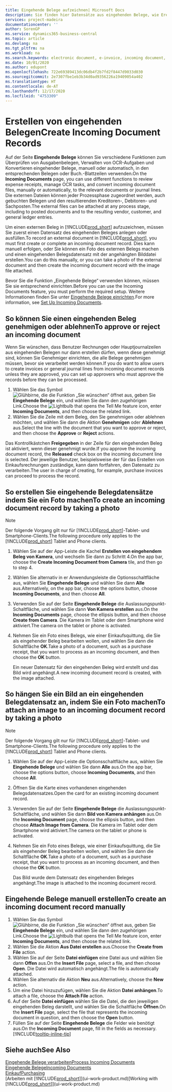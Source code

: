 ```yaml
---
title: Eingehende Belege aufzeichnen| Microsoft Docs
description: Sie finden hier Datensätze aus eingehenden Belege, wie Erechnungen erstellen und verwalten OCRaufgaben, elektronische Geschäftsverkehr und Belegaustausch.
services: project-madeira
documentationcenter: ''
author: SorenGP
ms.service: dynamics365-business-central
ms.topic: article
ms.devlang: na
ms.tgt_pltfrm: na
ms.workload: na
ms.search.keywords: electronic document, e-invoice, incoming document, OCR, ecommerce, document exchange, import invoice
ms.date: 10/01/2020
ms.author: edupont
ms.openlocfilehash: 722e69389413dc06db4f2b7fd2f8447d9033d030
ms.sourcegitcommit: 2e7307fbe1eb3b34d0ad9356226a19409054a402
ms.translationtype: HT
ms.contentlocale: de-AT
ms.lasthandoff: 12/17/2020
ms.locfileid: "4753309"
---
```

# <a name="create-incoming-document-records"></a><span data-ttu-id="273c0-103">Erstellen von eingehenden Belegen</span><span class="sxs-lookup"><span data-stu-id="273c0-103">Create Incoming Document Records</span></span>
<span data-ttu-id="273c0-104">Auf der Seite **Eingehende Belege** können Sie verschiedene Funktionen zum Überprüfen von Ausgabenbelegen, Verwalten von OCR-Aufgaben und Konvertieren eingehender Belege, manuell oder automatisch, in den entsprechenden Belegen oder Buch.-Blattzeilen verwenden.</span><span class="sxs-lookup"><span data-stu-id="273c0-104">On the **Incoming Documents** page, you can use different functions to review expense receipts, manage OCR tasks, and convert incoming document files, manually or automatically, to the relevant documents or journal lines.</span></span> <span data-ttu-id="273c0-105">Die externen Dateien können jeder Prozessphase zugeordnet werden, auch gebuchten Belegen und den resultierenden Kreditoren-, Debitoren- und Sachposten.</span><span class="sxs-lookup"><span data-stu-id="273c0-105">The external files can be attached at any process stage, including to posted documents and to the resulting vendor, customer, and general ledger entries.</span></span>

<span data-ttu-id="273c0-106">Um einen externen Beleg in [!INCLUDE[prod_short](includes/prod_short.md)] aufzuzeichnen, müssen Sie zuerst einen Datensatz des eingehenden Beleges anlegen oder ausfüllen.</span><span class="sxs-lookup"><span data-stu-id="273c0-106">To record an external document in [!INCLUDE[prod_short](includes/prod_short.md)], you must first create or complete an incoming document record.</span></span> <span data-ttu-id="273c0-107">Dies kann manuell erfolgen, oder Sie können ein Foto des externen Belegs machen und einen eingehenden Belegsdatensatz mit der angehängten Bilddatei erstellen.</span><span class="sxs-lookup"><span data-stu-id="273c0-107">You can do this manually, or you can take a photo of the external document and then create the incoming document record with the image file attached.</span></span>

<span data-ttu-id="273c0-108">Bevor Sie die Funktion „Eingehende Belege“ verwenden können, müssen Sie sie entsprechend einrichten.</span><span class="sxs-lookup"><span data-stu-id="273c0-108">Before you can use the Incoming Documents feature, you must perform the required setup.</span></span> <span data-ttu-id="273c0-109">Weitere Informationen finden Sie unter [Eingehende Belege einrichten](across-how-setup-income-documents.md).</span><span class="sxs-lookup"><span data-stu-id="273c0-109">For more information, see [Set Up Incoming Documents](across-how-setup-income-documents.md).</span></span>

## <a name="to-approve-or-reject-an-incoming-document"></a><span data-ttu-id="273c0-110">So können Sie einen eingehenden Beleg genehmigen oder ablehnen</span><span class="sxs-lookup"><span data-stu-id="273c0-110">To approve or reject an incoming document</span></span>
<span data-ttu-id="273c0-111">Wenn Sie wünschen, dass Benutzer Rechnungen oder Hauptjournalzeilen aus eingehenden Belegen nur dann erstellen dürfen, wenn diese genehmigt sind, können Sie Genehmiger einrichten, die alle Belege genehmigen müssen, bevor sie verarbeitet werden können.</span><span class="sxs-lookup"><span data-stu-id="273c0-111">If you do want to allow users to create invoices or general journal lines from incoming document records unless they are approved, you can set up approvers who must approve the records before they can be processed.</span></span>

1. <span data-ttu-id="273c0-112">Wählen Sie das Symbol ![Glühbirne, die die Funktion „Sie wünschen“ öffnet](media/ui-search/search_small.png "Tell Me-Funktion") aus, geben Sie **Eingehende Belege** ein, und wählen Sie dann den zugehörigen Link.</span><span class="sxs-lookup"><span data-stu-id="273c0-112">Choose the ![Lightbulb that opens the Tell Me feature](media/ui-search/search_small.png "Tell me what you want to do") icon, enter **Incoming Documents**, and then choose the related link.</span></span>
2. <span data-ttu-id="273c0-113">Wählen Sie die Zeile mit dem Beleg, den Sie genehmigen oder ablehnen möchten, und wählen Sie dann die Aktion **Genehmigen** oder **Ablehnen** aus.</span><span class="sxs-lookup"><span data-stu-id="273c0-113">Select the line with the document that you want to approve or reject, and then choose the **Approve** or **Reject** actions.</span></span>

<span data-ttu-id="273c0-114">Das Kontrollkästchen **Freigegeben** in der Zeile für den eingehenden Beleg ist aktiviert, wenn dieser genehmigt wurde.</span><span class="sxs-lookup"><span data-stu-id="273c0-114">If you approve the incoming document record, the **Released** check box on the incoming document line is selected.</span></span> <span data-ttu-id="273c0-115">Der jeweilige Benutzer, beispielsweise der für das Erstellen von Einkaufsrechnungen zuständige, kann dann fortfahren, den Datensatz zu verarbeiten.</span><span class="sxs-lookup"><span data-stu-id="273c0-115">The user in charge of creating, for example, purchase invoices can proceed to process the record.</span></span>

## <a name="to-create-an-incoming-document-record-by-taking-a-photo"></a><span data-ttu-id="273c0-116">So erstellen Sie eingehende Belegdatensätze indem Sie ein Foto machen</span><span class="sxs-lookup"><span data-stu-id="273c0-116">To create an incoming document record by taking a photo</span></span>
> [!NOTE]  
>   <span data-ttu-id="273c0-117">Der folgende Vorgang gilt nur für [!INCLUDE[prod_short](includes/prod_short.md)]-Tablet- und Smartphone-Clients.</span><span class="sxs-lookup"><span data-stu-id="273c0-117">The following procedure only applies to the [!INCLUDE[prod_short](includes/prod_short.md)] Tablet and Phone clients.</span></span>

1. <span data-ttu-id="273c0-118">Wählen Sie auf der App-Leiste die Kachel **Erstellen von eingehendem Beleg von Kamera**, und wechseln Sie dann zu Schritt 4.</span><span class="sxs-lookup"><span data-stu-id="273c0-118">On the app bar, choose the **Create Incoming Document from Camera** tile, and then go to step 4.</span></span>
2. <span data-ttu-id="273c0-119">Wählen Sie alternativ in er Anwendungsleiste die Optionsschaltfläche aus, wählen Sie **Eingehende Belege** und wählen Sie dann **Alle** aus.</span><span class="sxs-lookup"><span data-stu-id="273c0-119">Alternatively, on the app bar, choose the options button, choose **Incoming Documents**, and then choose **All**.</span></span>
3. <span data-ttu-id="273c0-120">Verwenden Sie auf der Seite **Eingehende Belege** die Auslassungspunkt-Schaltfläche, und wählen Sie dann **Von Kamera erstellen** aus.</span><span class="sxs-lookup"><span data-stu-id="273c0-120">On the **Incoming Documents** page, choose the ellipsis button, and then choose **Create from Camera**.</span></span> <span data-ttu-id="273c0-121">Die Kamera im Tablet oder dem Smartphone wird aktiviert.</span><span class="sxs-lookup"><span data-stu-id="273c0-121">The camera on the tablet or phone is activated.</span></span>
4. <span data-ttu-id="273c0-122">Nehmen Sie ein Foto eines Belegs, wie einer Einkaufsquittung, die Sie als eingehender Beleg bearbeiten wollen, und wählen Sie dann die Schaltfläche **OK**.</span><span class="sxs-lookup"><span data-stu-id="273c0-122">Take a photo of a document, such as a purchase receipt, that you want to process as an incoming document, and then choose the **OK** button.</span></span>

    <span data-ttu-id="273c0-123">Ein neuer Datensatz für den eingehenden Beleg wird erstellt und das Bild wird angehängt.</span><span class="sxs-lookup"><span data-stu-id="273c0-123">A new incoming document record is created, with the image attached.</span></span>

## <a name="to-attach-an-image-to-an-incoming-document-record-by-taking-a-photo"></a><span data-ttu-id="273c0-124">So hängen Sie ein Bild an ein eingehenden Belegdatensatz an, indem Sie ein Foto machen</span><span class="sxs-lookup"><span data-stu-id="273c0-124">To attach an image to an incoming document record by taking a photo</span></span>
> [!NOTE]  
>   <span data-ttu-id="273c0-125">Der folgende Vorgang gilt nur für [!INCLUDE[prod_short](includes/prod_short.md)]-Tablet- und Smartphone-Clients.</span><span class="sxs-lookup"><span data-stu-id="273c0-125">The following procedure only applies to the [!INCLUDE[prod_short](includes/prod_short.md)] Tablet and Phone clients.</span></span>

1. <span data-ttu-id="273c0-126">Wählen Sie auf der App-Leiste die Optionsschaltfläche aus, wählen Sie **Eingehende Belege** und wählen Sie dann **Alle** aus.</span><span class="sxs-lookup"><span data-stu-id="273c0-126">On the app bar, choose the options button, choose **Incoming Documents**, and then choose **All**.</span></span>
2. <span data-ttu-id="273c0-127">Öffnen Sie die Karte eines vorhandenen eingehenden Belegsdatensatzes.</span><span class="sxs-lookup"><span data-stu-id="273c0-127">Open the card for an existing incoming document record.</span></span>
3. <span data-ttu-id="273c0-128">Verwenden Sie auf der Seite **Eingehende Belege** die Auslassungspunkt-Schaltfläche, und wählen Sie dann **Bild von Kamera anhängen** aus.</span><span class="sxs-lookup"><span data-stu-id="273c0-128">On the **Incoming Document** page, choose the ellipsis button, and then choose **Attach Image from Camera**.</span></span> <span data-ttu-id="273c0-129">Die Kamera im Tablet oder dem Smartphone wird aktiviert.</span><span class="sxs-lookup"><span data-stu-id="273c0-129">The camera on the tablet or phone is activated.</span></span>
4. <span data-ttu-id="273c0-130">Nehmen Sie ein Foto eines Belegs, wie einer Einkaufsquittung, die Sie als eingehender Beleg bearbeiten wollen, und wählen Sie dann die Schaltfläche **OK**.</span><span class="sxs-lookup"><span data-stu-id="273c0-130">Take a photo of a document, such as a purchase receipt, that you want to process as an incoming document, and then choose the **OK** button.</span></span>

    <span data-ttu-id="273c0-131">Das Bild wurde dem Datensatz des eingehenden Beleges angehängt.</span><span class="sxs-lookup"><span data-stu-id="273c0-131">The image is attached to the incoming document record.</span></span>

## <a name="to-create-an-incoming-document-record-manually"></a><span data-ttu-id="273c0-132">Eingehende Belege manuell erstellen</span><span class="sxs-lookup"><span data-stu-id="273c0-132">To create an incoming document record manually</span></span>
1. <span data-ttu-id="273c0-133">Wählen Sie das Symbol ![Glühbirne, die die Funktion „Sie wünschen“ öffnet](media/ui-search/search_small.png "Tell Me-Funktion") aus, geben Sie **Eingehende Belege** ein, und wählen Sie dann den zugehörigen Link.</span><span class="sxs-lookup"><span data-stu-id="273c0-133">Choose the ![Lightbulb that opens the Tell Me feature](media/ui-search/search_small.png "Tell me what you want to do") icon, enter **Incoming Documents**, and then choose the related link.</span></span>
2. <span data-ttu-id="273c0-134">Wählen Sie die Aktion **Aus Datei erstellen** aus.</span><span class="sxs-lookup"><span data-stu-id="273c0-134">Choose the **Create from File** action.</span></span>  
3. <span data-ttu-id="273c0-135">Wählen Sie auf der Seite **Datei einfügen** eine Datei aus und wählen Sie dann **Offen** aus.</span><span class="sxs-lookup"><span data-stu-id="273c0-135">On the **Insert File** page, select a file, and then choose **Open**.</span></span> <span data-ttu-id="273c0-136">Die Datei wird automatisch angehängt.</span><span class="sxs-lookup"><span data-stu-id="273c0-136">The file is automatically attached.</span></span>
4. <span data-ttu-id="273c0-137">Wählen Sie alternativ die Aktion **Neu** aus.</span><span class="sxs-lookup"><span data-stu-id="273c0-137">Alternatively, choose the **New** action.</span></span>
5. <span data-ttu-id="273c0-138">Um eine Datei hinzuzufügen, wählen Sie die Aktion **Datei anhängen**.</span><span class="sxs-lookup"><span data-stu-id="273c0-138">To attach a file, choose the **Attach File** action.</span></span>
6. <span data-ttu-id="273c0-139">Auf der Seite **Datei einfügen** wählen Sie die Datei, die den jeweiligen eingehenden Beleg darstellt, und wählen Sie die Schaltfläche **Öffnen**.</span><span class="sxs-lookup"><span data-stu-id="273c0-139">On the **Insert File** page, select the file that represents the incoming document in question, and then choose the **Open** button.</span></span>
7. <span data-ttu-id="273c0-140">Füllen Sie auf der Seite **Eingehende Belege** die Felder wie benötigt aus.</span><span class="sxs-lookup"><span data-stu-id="273c0-140">On the **Incoming Document** page, fill in the fields as necessary.</span></span> [!INCLUDE[tooltip-inline-tip](includes/tooltip-inline-tip_md.md)]

## <a name="see-also"></a><span data-ttu-id="273c0-141">Siehe auch</span><span class="sxs-lookup"><span data-stu-id="273c0-141">See Also</span></span>
[<span data-ttu-id="273c0-142">Eingehende Belege verarbeiten</span><span class="sxs-lookup"><span data-stu-id="273c0-142">Process Incoming Documents</span></span>](across-process-income-documents.md)  
[<span data-ttu-id="273c0-143">Eingehende Belege</span><span class="sxs-lookup"><span data-stu-id="273c0-143">Incoming Documents</span></span>](across-income-documents.md)  
[<span data-ttu-id="273c0-144">Einkauf</span><span class="sxs-lookup"><span data-stu-id="273c0-144">Purchasing</span></span>](purchasing-manage-purchasing.md)  
<span data-ttu-id="273c0-145">[Arbeiten mit [!INCLUDE[prod_short](includes/prod_short.md)]](ui-work-product.md)</span><span class="sxs-lookup"><span data-stu-id="273c0-145">[Working with [!INCLUDE[prod_short](includes/prod_short.md)]](ui-work-product.md)</span></span>

